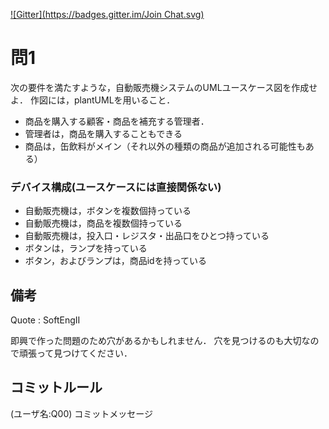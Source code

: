 [![Gitter](https://badges.gitter.im/Join Chat.svg)](https://gitter.im/MaxMEllon/plantUML-recture)

# 問1

次の要件を満たすような，自動販売機システムのUMLユースケース図を作成せよ．
作図には，plantUMLを用いること．

- 商品を購入する顧客・商品を補充する管理者．
- 管理者は，商品を購入することもできる
- 商品は，缶飲料がメイン（それ以外の種類の商品が追加される可能性もある）


### デバイス構成(ユースケースには直接関係ない)

- 自動販売機は，ボタンを複数個持っている
- 自動販売機は，商品を複数個持っている
- 自動販売機は，投入口・レジスタ・出品口をひとつ持っている
- ボタンは，ランプを持っている
- ボタン，およびランプは，商品idを持っている

## 備考

Quote : SoftEngII

即興で作った問題のため穴があるかもしれません．
穴を見つけるのも大切なので頑張って見つけてください．

## コミットルール

(ユーザ名:Q00) コミットメッセージ

